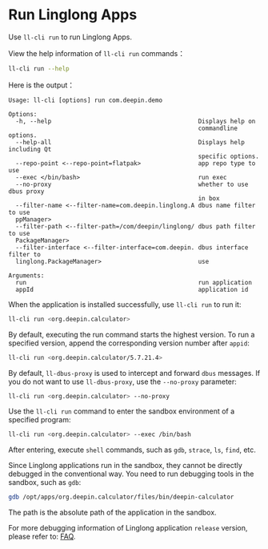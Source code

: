 # Run Linglong Apps

Use `ll-cli run` to run Linglong Apps.

View the help information of `ll-cli run` commands：

```bash
ll-cli run --help
```

Here is the output：

```text
Usage: ll-cli [options] run com.deepin.demo

Options:
  -h, --help                                         Displays help on
                                                     commandline options.
  --help-all                                         Displays help including Qt
                                                     specific options.
  --repo-point <--repo-point=flatpak>                app repo type to use
  --exec </bin/bash>                                 run exec
  --no-proxy                                         whether to use dbus proxy
                                                     in box
  --filter-name <--filter-name=com.deepin.linglong.A dbus name filter to use
  ppManager>
  --filter-path <--filter-path=/com/deepin/linglong/ dbus path filter to use
  PackageManager>
  --filter-interface <--filter-interface=com.deepin. dbus interface filter to
  linglong.PackageManager>                           use

Arguments:
  run                                                run application
  appId                                              application id
```

When the application is installed successfully, use `ll-cli run` to run it:

```bash
ll-cli run <org.deepin.calculator>
```

By default, executing the run command starts the highest version. To run a specified version, append the corresponding version number after `appid`:

```bash
ll-cli run <org.deepin.calculator/5.7.21.4>
```

By default, `ll-dbus-proxy` is used to intercept and forward `dbus` messages. If you do not want to use `ll-dbus-proxy`, use the `--no-proxy` parameter:

```bash
ll-cli run <org.deepin.calculator> --no-proxy
```

Use the `ll-cli run` command to enter the sandbox environment of a specified program:

```bash
ll-cli run <org.deepin.calculator> --exec /bin/bash
```

After entering, execute `shell` commands, such as `gdb`, `strace`, `ls`, `find`, etc.

Since Linglong applications run in the sandbox, they cannot be directly debugged in the conventional way. You need to run debugging tools in the sandbox, such as `gdb`:

```bash
gdb /opt/apps/org.deepin.calculator/files/bin/deepin-calculator
```

The path is the absolute path of the application in the sandbox.

For more debugging information of Linglong application `release` version, please refer to: [FAQ](../debug/faq.md).